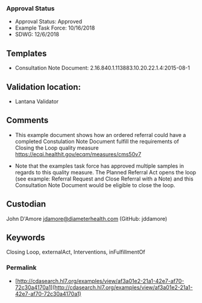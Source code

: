 ### Approval Status 

* Approval Status: Approved 
* Example Task Force: 10/16/2018
* SDWG: 12/6/2018

## Templates ##

* Consultation Note Document: 2.16.840.1.113883.10.20.22.1.4:2015-08-1

## Validation location: ##

* Lantana Validator

## Comments

* This example document shows how an ordered referral could have a completed Constulation Note Document fulfill the requirements of Closing the Loop quality measure https://ecqi.healthit.gov/ecqm/measures/cms50v7

* Note that the examples task force has approved multiple samples in regards to this quality measure. The Planned Referral Act opens the loop (see example: Referral Request and Close Referral with a Note) and this Consultation Note Document would be eligible to close the loop.   

## Custodian

John D'Amore jdamore@diameterhealth.com (GitHub: jddamore)

## Keywords

Closing Loop, externalAct, Interventions, inFulfillmentOf

### Permalink 

* [http://cdasearch.hl7.org/examples/view/af3a01e2-21a1-42e7-af70-72c30a4170a1](http://cdasearch.hl7.org/examples/view/af3a01e2-21a1-42e7-af70-72c30a4170a1)